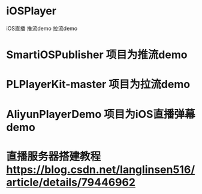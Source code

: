 # iOSPlayer
iOS直播 推流demo 拉流demo 

# SmartiOSPublisher 项目为推流demo
# PLPlayerKit-master 项目为拉流demo
# AliyunPlayerDemo 项目为iOS直播弹幕demo

# 直播服务器搭建教程 https://blog.csdn.net/langlinsen516/article/details/79446962
